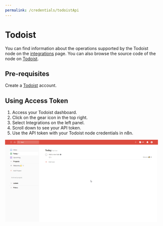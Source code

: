 ```yaml
---
permalink: /credentials/todoistApi
---
```


# Todoist
You can find information about the operations supported by the Todoist node on the [integrations](https://n8n.io/integrations/n8n-nodes-base.todoist) page. You can also browse the source code of the node on [Todoist](https://github.com/n8n-io/n8n/tree/master/packages/nodes-base/nodes/Todoist).

## Pre-requisites

Create a [Todoist](https://toggl.com/) account.

## Using Access Token

1. Access your Todoist dashboard.
2. Click on the gear icon in the top right.
3. Select Integrations on the left panel.
4. Scroll down to see your API token.
5. Use the API token with your Todoist node credentials in n8n.

![Getting Todoist credentials](./using-access-token.gif)






